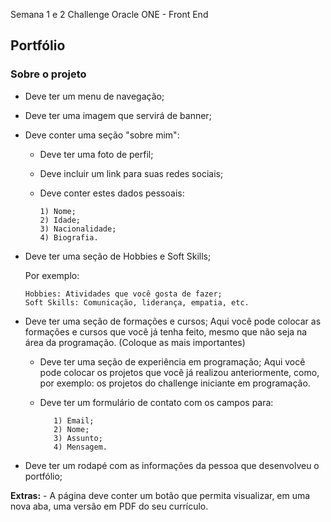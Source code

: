 Semana 1 e 2 Challenge Oracle ONE - Front End

## Portfólio

### Sobre o projeto

- Deve ter um menu de navegação;

- Deve ter uma imagem que servirá de banner;

- Deve conter uma seção "sobre mim":

  - Deve ter uma foto de perfil;

  - Deve incluir um link para suas redes sociais;

  - Deve conter estes dados pessoais:

    ```
    1) Nome;
    2) Idade;
    3) Nacionalidade;
    4) Biografia.
    ```

- Deve ter uma seção de Hobbies e Soft Skills;

  Por exemplo:

  ```
  Hobbies: Atividades que você gosta de fazer;
  Soft Skills: Comunicação, liderança, empatia, etc.
  ```

- Deve ter uma seção de formações e cursos;
  Aqui você pode colocar as formações e cursos que você já tenha feito, mesmo que não seja na área da programação. (Coloque as mais importantes)

  - Deve ter uma seção de experiência em programação;
    Aqui você pode colocar os projetos que você já realizou anteriormente, como, por exemplo: os projetos do challenge iniciante em programação.

  - Deve ter um formulário de contato com os campos para:

    ```
       1) Email;
       2) Nome;
       3) Assunto;
       4) Mensagem.
    ```

- Deve ter um rodapé com as informações da pessoa que desenvolveu o portfólio;

**Extras:**
\- A página deve conter um botão que permita visualizar, em uma nova aba, uma versão em PDF do seu currículo.
